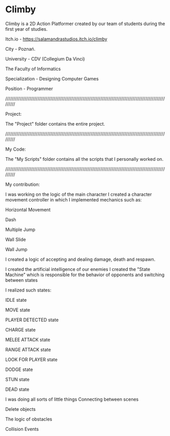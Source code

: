 # Climby
Climby is a 2D Action Platformer created by our team of students during the first year of studies.

Itch.io - https://salamandrastudios.itch.io/climby

City - Poznań.

University - CDV (Collegium Da Vinci)

The Faculty of Informatics

Specialization - Designing Computer Games

Position - Programmer

/////////////////////////////////////////////////////////////////////////////////////////////////////////

Project:

The "Project" folder contains the entire project.

/////////////////////////////////////////////////////////////////////////////////////////////////////////

My Code:

The "My Scripts" folder contains all the scripts that I personally worked on.

/////////////////////////////////////////////////////////////////////////////////////////////////////////

My contribution:

I was working on the logic of the main character
I created a character movement controller in which I implemented mechanics such as:

Horizontal Movement

Dash

Multiple Jump

Wall Slide

Wall Jump

I created a logic of accepting and dealing damage, death and respawn.

I created the artificial intelligence of our enemies
I created the "State Machine" which is responsible for the behavior of opponents and switching between states

I realized such states:

IDLE state

MOVE state

PLAYER DETECTED state

CHARGE state

MELEE ATTACK state

RANGE ATTACK state

LOOK FOR PLAYER state

DODGE state

STUN state

DEAD state

I was doing all sorts of little things
Connecting between scenes

Delete objects

The logic of obstacles

Collision Events
